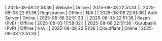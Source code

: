 | 2025-08-08 22:51:36 | Website | Online | 2025-08-08 22:51:33 |
| 2025-08-08 22:51:36 | Registration | Offline | N/A |
| 2025-08-08 22:51:36 | Auth Server | Online | 2025-08-08 22:51:33 |
| 2025-08-08 22:51:36 | Kezan (PvE) | Offline | 2025-08-03 17:58:02 |
| 2025-08-08 22:51:36 | Gurubashi (PvP) | Offline | N/A |
| 2025-08-08 22:51:36 | Cloudflare | Online | 2025-08-08 22:51:33 |
